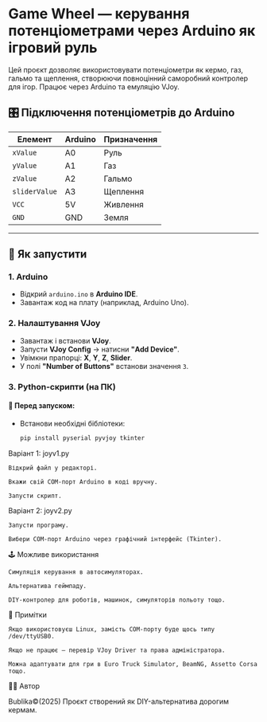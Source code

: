 # Game Wheel — керування потенціометрами через Arduino як ігровий руль

Цей проєкт дозволяє використовувати потенціометри як кермо, газ, гальмо та щеплення, створюючи повноцінний саморобний контролер для ігор. Працює через Arduino та емуляцію VJoy.

## 🎛️ Підключення потенціометрів до Arduino

| Елемент        | Arduino | Призначення  |
|----------------|---------|--------------|
| `xValue`       | A0      | Руль         |
| `yValue`       | A1      | Газ          |
| `zValue`       | A2      | Гальмо       |
| `sliderValue`  | A3      | Щеплення     |
| `VCC`          | 5V      | Живлення     |
| `GND`          | GND     | Земля        |

---

## 🚀 Як запустити

### 1. Arduino
- Відкрий `arduino.ino` в **Arduino IDE**.
- Завантаж код на плату (наприклад, Arduino Uno).

### 2. Налаштування VJoy
- Завантаж і встанови **VJoy**.
- Запусти **VJoy Config** → натисни **"Add Device"**.
- Увімкни прапорці: **X**, **Y**, **Z**, **Slider**.
- У полі **"Number of Buttons"** встанови значення `3`.

### 3. Python-скрипти (на ПК)

#### 📌 Перед запуском:
- Встанови необхідні бібліотеки:
  ```bash
  pip install pyserial pyvjoy tkinter

Варіант 1: joyv1.py

    Відкрий файл у редакторі.

    Вкажи свій COM-порт Arduino в коді вручну.

    Запусти скрипт.

Варіант 2: joyv2.py

    Запусти програму.

    Вибери COM-порт Arduino через графічний інтерфейс (Tkinter).

🕹️ Можливе використання

    Симуляція керування в автосимуляторах.

    Альтернатива геймпаду.

    DIY-контролер для роботів, машинок, симуляторів польоту тощо.

📌 Примітки

    Якщо використовуєш Linux, замість COM-порту буде щось типу /dev/ttyUSB0.

    Якщо не працює — перевір VJoy Driver та права адміністратора.

    Можна адаптувати для гри в Euro Truck Simulator, BeamNG, Assetto Corsa тощо.

👨‍💻 Автор

Bublika©(2025)
Проєкт створений як DIY-альтернатива дорогим кермам.

